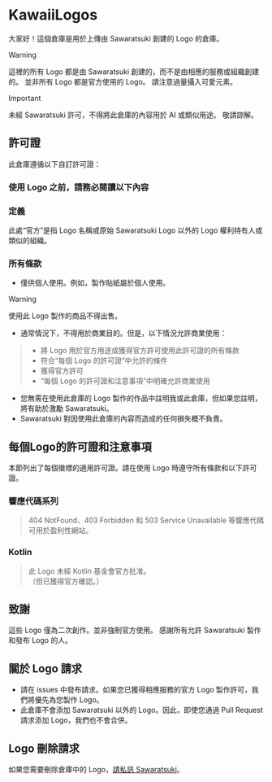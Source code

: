 # KawaiiLogos

大家好！這個倉庫是用於上傳由 Sawaratsuki 創建的 Logo 的倉庫。

> [!WARNING]
 這裡的所有 Logo 都是由 Sawaratsuki 創建的，而不是由相應的服務或組織創建的。
 並非所有 Logo 都是官方使用的 Logo。
 請注意過量攝入可愛元素。

> [!IMPORTANT]
 未經 Sawaratsuki 許可，不得將此倉庫的內容用於 AI 或類似用途。
 敬請諒解。

## 許可證

此倉庫遵循以下自訂許可證：

### 使用 Logo 之前，請務必閱讀以下內容

### 定義

此處“官方”是指 Logo 名稱或原始 Sawaratsuki Logo 以外的 Logo 權利持有人或類似的組織。

### 所有條款

- 僅供個人使用。例如，製作貼紙屬於個人使用。
> [!WARNING]
> 使用此 Logo 製作的商品不得出售。
- 通常情況下，不得用於商業目的。但是，以下情況允許商業使用：
> - 將 Logo 用於官方用途或獲得官方許可使用此許可證的所有條款
> - 符合“每個 Logo 的許可證”中允許的條件
> - 獲得官方許可
> - “每個 Logo 的許可證和注意事項”中明確允許商業使用
- 您無需在使用此倉庫的 Logo 製作的作品中註明我或此倉庫，但如果您註明，將有助於激勵 Sawaratsuki。
- Sawaratsuki 對因使用此倉庫的內容而造成的任何損失概不負責。

## 每個Logo的許可證和注意事項

本節列出了每個徽標的適用許可證。請在使用 Logo 時遵守所有條款和以下許可證。

### 響應代碼系列

> 404 NotFound、403 Forbidden 和 503 Service Unavailable 等響應代碼可用於盈利性網站。

### Kotlin

> 此 Logo 未經 Kotlin 基金會官方批准。  
>（但已獲得官方確認。）

## 致謝

這些 Logo 僅為二次創作。並非強制官方使用。
感謝所有允許 Sawaratsuki 製作和發布 Logo 的人。

## 關於 Logo 請求

- 請在 issues 中發布請求。如果您已獲得相應服務的官方 Logo 製作許可，我們將優先為您製作 Logo。
- 此倉庫不會添加 Sawaratsuki 以外的 Logo。因此，即使您通過 Pull Request 請求添加 Logo，我們也不會合併。

## Logo 刪除請求

如果您需要刪除倉庫中的 Logo，[請私訊 Sawaratsuki](https://x.com/sawaratsuki1004)。
